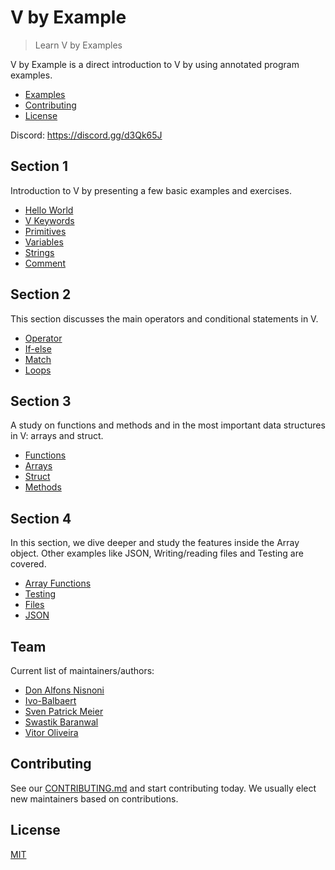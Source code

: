 # V by Example

> Learn V by Examples

V by Example is a direct introduction to V by using annotated program examples.

- [Examples](#examples)
- [Contributing](#contributing)
- [License](#license)

Discord: https://discord.gg/d3Qk65J

## Section 1

Introduction to V by presenting a few basic examples and exercises.

- [Hello World](examples/en/section_1/hello_world.md)
- [V Keywords](examples/en/section_1/keywords.md)
- [Primitives](examples/en/section_1/primitives.md)
- [Variables](examples/en/section_1/variables.md)
- [Strings](examples/en/section_1/strings.md)
- [Comment](examples/en/section_1/comment.md)

## Section 2

This section discusses the main operators and conditional statements in V.

- [Operator](examples/en/section_2/operator.md)
- [If-else](examples/en/section_2/if-else.md)
- [Match](examples/en/section_2/match.md)
- [Loops](examples/en/section_2/loops.md)

## Section 3

A study on functions and methods and in the most important data structures in V: arrays and struct.

- [Functions](examples/en/section_3/functions.md)
- [Arrays](examples/en/section_3/arrays.md)
- [Struct](examples/en/section_3/struct.md)
- [Methods](examples/en/section_3/methods.md)

## Section 4

In this section, we dive deeper and study the features inside the Array object. Other examples like JSON, Writing/reading files and Testing are covered.

- [Array Functions](examples/en/section_4/array-functions.md)
- [Testing](examples/en/section_4/testing.md)
- [Files](examples/en/section_4/files.md)
- [JSON](examples/en/section_4/json.md)

## Team

Current list of maintainers/authors:

* [Don Alfons Nisnoni](https://github.com/donnisnoni95)
* [Ivo-Balbaert](https://github.com/ibalbaert)
* [Sven Patrick Meier](https://github.com/tobyhinloopen)
* [Swastik Baranwal](https://github.com/Delta456)
* [Vitor Oliveira](https://github.com/vbrazo)

## Contributing

See our [CONTRIBUTING.md](CONTRIBUTING.md) and start contributing today. We usually elect new maintainers based on contributions.


## License

[MIT](LICENSE)
